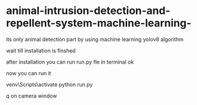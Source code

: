 # animal-intrusion-detection-and-repellent-system-machine-learning-
its only animal detection part by using machine learning yolov8 algorithm



wait till installation is finshed


after installation you can run run.py fle in terminal
ok

now you can run it


venv\Scripts\activate   python run.py


q on camera window

